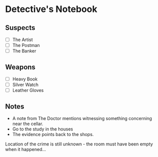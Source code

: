 # Detective's Notebook

## Suspects
- [ ] The Artist
- [ ] The Postman
- [ ] The Banker

## Weapons
- [ ] Heavy Book
- [ ] Silver Watch
- [ ] Leather Gloves

## Notes
- A note from The Doctor mentions witnessing something concerning near the cellar.
- Go to the study in the houses
- The evidence points back to the shops.

Location of the crime is still unknown - the room must have been empty when it happened...
